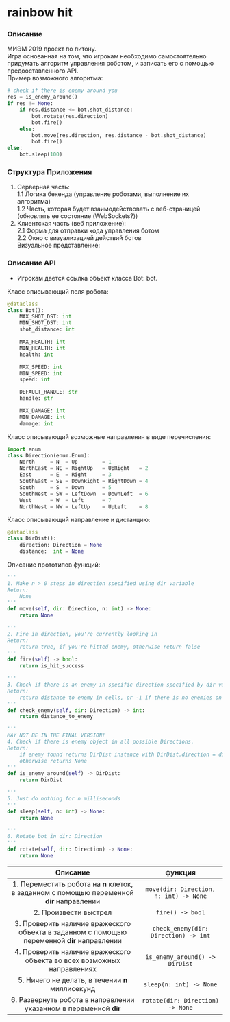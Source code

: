 # rainbow hit
### Описание
МИЭМ 2019 проект по питону.  
Игра основанная на том, что игрокам необходимо самостоятельно придумать алгоритм управления роботом, и записать его с помощью предооставленного API.  
Пример возможного алгоритма:
```python
# check if there is enemy around you
res = is_enemy_around()
if res != None:
    if res.distance <= bot.shot_distance:
        bot.rotate(res.direction)
        bot.fire()
    else:
        bot.move(res.direction, res.distance - bot.shot_distance)
        bot.fire()
else:
    bot.sleep(100)
```
### Структура Приложения
1. Серверная часть:  
    1.1 Логика бекенда (управление роботами, выполнение их алгоритма)  
    1.2 Часть, которая будет взаимодействовать с веб-страницей (обновлять ее состояние (WebSockets?)) 
2. Клиентская часть (веб приложение):  
    2.1 Форма для отправки кода управления ботом  
    2.2 Окно с визуализацией действий ботов  
Визуальное представление:

### Описание API
- Игрокам дается ссылка объект класса Bot: bot.  

Класс описывающий поля робота:
```python
@dataclass
class Bot():
    MAX_SHOT_DST: int
    MIN_SHOT_DST: int
    shot_distance: int

    MAX_HEALTH: int
    MIN_HEALTH: int
    health: int

    MAX_SPEED: int
    MIN_SPEED: int
    speed: int

    DEFAULT_HANDLE: str
    handle: str

    MAX_DAMAGE: int
    MIN_DAMAGE: int
    damage: int
```

Класс описывающий возможные направления в виде перечисления:
```python
import enum
class Direction(enum.Enum):
    North     = N  = Up        = 1
    NorthEast = NE = RightUp   = UpRight   = 2
    East      = E  = Right     = 3
    SouthEast = SE = DownRight = RightDown = 4 
    South     = S  = Down      = 5 
    SouthWest = SW = LeftDown  = DownLeft  = 6
    West      = W  = Left      = 7 
    NorthWest = NW = LeftUp    = UpLeft    = 8 
```

Класс описывающий направление и дистанцию:
```python
@dataclass
class DirDist():
    direction: Direction = None
    distance:  int = None
```

Описание прототипов функций:
```python
'''
1. Make n > 0 steps in direction specified using dir variable
Return:
    None
'''
def move(self, dir: Direction, n: int) -> None:
    return None

'''
2. Fire in direction, you're currently looking in
Return:
    return true, if you're hitted enemy, otherwise return false
'''
def fire(self) -> bool:
    return is_hit_success

'''
3. Check if there is an enemy in specific direction specified by dir variable
Return:
    return distance to enemy in cells, or -1 if there is no enemies on the row
'''
def check_enemy(self, dir: Direction) -> int:
    return distance_to_enemy

'''
MAY NOT BE IN THE FINAL VERSION!
4. Check if there is enemy object in all possible Directions.
Return:
    if enemy found returns DirDist instance with DirDist.direction = direction to enemy, DirDist.distance = distance to enemy
    otherwise returns None
'''
def is_enemy_around(self) -> DirDist:
    return DirDist

'''
5. Just do nothing for n milliseconds
'''
def sleep(self, n: int) -> None:
    return None

'''
6. Rotate bot in dir: Direction
'''
def rotate(self, dir: Direction) -> None:
    return None
```
|Описание|функция|
|:--:|:--:|
| 1. Переместить робота на __n__ клеток, в заданном с помощью переменной __dir__ направлении | `move(dir: Direction, n: int) -> None` |
| 2. Произвести выстрел | `fire() -> bool` |
| 3. Проверить наличие вражеского объекта в заданном с помощью переменной __dir__ направлении | `check_enemy(dir: Direction) -> int`|
| 4. Проверить наличие вражеского объекта во всех возможных направлениях | `is_enemy_around() -> DirDist`|
| 5. Ничего не делать, в течении __n__ миллисекунд | `sleep(n: int) -> None` |
| 6. Развернуть робота в направлении указанном в переменной __dir__ | `rotate(dir: Direction) -> None` |